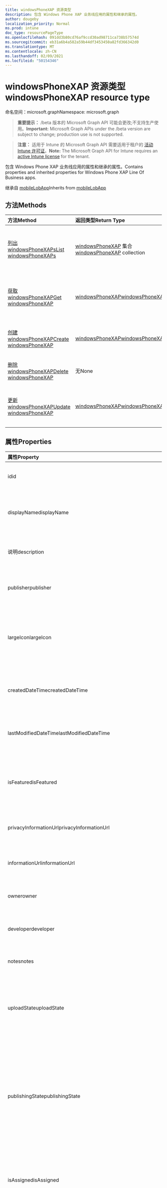 ```yaml
---
title: windowsPhoneXAP 资源类型
description: 包含 Windows Phone XAP 业务线应用的属性和继承的属性。
author: dougeby
localization_priority: Normal
ms.prod: intune
doc_type: resourcePageType
ms.openlocfilehash: 091dd3b80cd76af9ccd30ad98711ca738b57574d
ms.sourcegitcommit: eb31a6b4a582a59b44df3453450a82fd366342d0
ms.translationtype: MT
ms.contentlocale: zh-CN
ms.lasthandoff: 02/09/2021
ms.locfileid: "50154346"
---
```

# <a name="windowsphonexap-resource-type"></a><span data-ttu-id="46e95-103">windowsPhoneXAP 资源类型</span><span class="sxs-lookup"><span data-stu-id="46e95-103">windowsPhoneXAP resource type</span></span>

<span data-ttu-id="46e95-104">命名空间：microsoft.graph</span><span class="sxs-lookup"><span data-stu-id="46e95-104">Namespace: microsoft.graph</span></span>

> <span data-ttu-id="46e95-105">**重要提示：** /beta 版本的 Microsoft Graph API 可能会更改;不支持生产使用。</span><span class="sxs-lookup"><span data-stu-id="46e95-105">**Important:** Microsoft Graph APIs under the /beta version are subject to change; production use is not supported.</span></span>

> <span data-ttu-id="46e95-106">**注意：** 适用于 Intune 的 Microsoft Graph API 需要适用于租户的 [活动 Intune 许可证](https://go.microsoft.com/fwlink/?linkid=839381)。</span><span class="sxs-lookup"><span data-stu-id="46e95-106">**Note:** The Microsoft Graph API for Intune requires an [active Intune license](https://go.microsoft.com/fwlink/?linkid=839381) for the tenant.</span></span>

<span data-ttu-id="46e95-107">包含 Windows Phone XAP 业务线应用的属性和继承的属性。</span><span class="sxs-lookup"><span data-stu-id="46e95-107">Contains properties and inherited properties for Windows Phone XAP Line Of Business apps.</span></span>


<span data-ttu-id="46e95-108">继承自 [mobileLobApp](../resources/intune-apps-mobilelobapp.md)</span><span class="sxs-lookup"><span data-stu-id="46e95-108">Inherits from [mobileLobApp](../resources/intune-apps-mobilelobapp.md)</span></span>

## <a name="methods"></a><span data-ttu-id="46e95-109">方法</span><span class="sxs-lookup"><span data-stu-id="46e95-109">Methods</span></span>
|<span data-ttu-id="46e95-110">方法</span><span class="sxs-lookup"><span data-stu-id="46e95-110">Method</span></span>|<span data-ttu-id="46e95-111">返回类型</span><span class="sxs-lookup"><span data-stu-id="46e95-111">Return Type</span></span>|<span data-ttu-id="46e95-112">说明</span><span class="sxs-lookup"><span data-stu-id="46e95-112">Description</span></span>|
|:---|:---|:---|
|[<span data-ttu-id="46e95-113">列出 windowsPhoneXAPs</span><span class="sxs-lookup"><span data-stu-id="46e95-113">List windowsPhoneXAPs</span></span>](../api/intune-apps-windowsphonexap-list.md)|<span data-ttu-id="46e95-114">[windowsPhoneXAP](../resources/intune-apps-windowsphonexap.md) 集合</span><span class="sxs-lookup"><span data-stu-id="46e95-114">[windowsPhoneXAP](../resources/intune-apps-windowsphonexap.md) collection</span></span>|<span data-ttu-id="46e95-115">列出 [windowsPhoneXAP](../resources/intune-apps-windowsphonexap.md) 对象的属性和关系。</span><span class="sxs-lookup"><span data-stu-id="46e95-115">List properties and relationships of the [windowsPhoneXAP](../resources/intune-apps-windowsphonexap.md) objects.</span></span>|
|[<span data-ttu-id="46e95-116">获取 windowsPhoneXAP</span><span class="sxs-lookup"><span data-stu-id="46e95-116">Get windowsPhoneXAP</span></span>](../api/intune-apps-windowsphonexap-get.md)|[<span data-ttu-id="46e95-117">windowsPhoneXAP</span><span class="sxs-lookup"><span data-stu-id="46e95-117">windowsPhoneXAP</span></span>](../resources/intune-apps-windowsphonexap.md)|<span data-ttu-id="46e95-118">读取 [windowsPhoneXAP 对象的属性和](../resources/intune-apps-windowsphonexap.md) 关系。</span><span class="sxs-lookup"><span data-stu-id="46e95-118">Read properties and relationships of the [windowsPhoneXAP](../resources/intune-apps-windowsphonexap.md) object.</span></span>|
|[<span data-ttu-id="46e95-119">创建 windowsPhoneXAP</span><span class="sxs-lookup"><span data-stu-id="46e95-119">Create windowsPhoneXAP</span></span>](../api/intune-apps-windowsphonexap-create.md)|[<span data-ttu-id="46e95-120">windowsPhoneXAP</span><span class="sxs-lookup"><span data-stu-id="46e95-120">windowsPhoneXAP</span></span>](../resources/intune-apps-windowsphonexap.md)|<span data-ttu-id="46e95-121">创建新的 [windowsPhoneXAP](../resources/intune-apps-windowsphonexap.md) 对象。</span><span class="sxs-lookup"><span data-stu-id="46e95-121">Create a new [windowsPhoneXAP](../resources/intune-apps-windowsphonexap.md) object.</span></span>|
|[<span data-ttu-id="46e95-122">删除 windowsPhoneXAP</span><span class="sxs-lookup"><span data-stu-id="46e95-122">Delete windowsPhoneXAP</span></span>](../api/intune-apps-windowsphonexap-delete.md)|<span data-ttu-id="46e95-123">无</span><span class="sxs-lookup"><span data-stu-id="46e95-123">None</span></span>|<span data-ttu-id="46e95-124">删除 [windowsPhoneXAP](../resources/intune-apps-windowsphonexap.md)。</span><span class="sxs-lookup"><span data-stu-id="46e95-124">Deletes a [windowsPhoneXAP](../resources/intune-apps-windowsphonexap.md).</span></span>|
|[<span data-ttu-id="46e95-125">更新 windowsPhoneXAP</span><span class="sxs-lookup"><span data-stu-id="46e95-125">Update windowsPhoneXAP</span></span>](../api/intune-apps-windowsphonexap-update.md)|[<span data-ttu-id="46e95-126">windowsPhoneXAP</span><span class="sxs-lookup"><span data-stu-id="46e95-126">windowsPhoneXAP</span></span>](../resources/intune-apps-windowsphonexap.md)|<span data-ttu-id="46e95-127">更新 [windowsPhoneXAP 对象](../resources/intune-apps-windowsphonexap.md) 的属性。</span><span class="sxs-lookup"><span data-stu-id="46e95-127">Update the properties of a [windowsPhoneXAP](../resources/intune-apps-windowsphonexap.md) object.</span></span>|

## <a name="properties"></a><span data-ttu-id="46e95-128">属性</span><span class="sxs-lookup"><span data-stu-id="46e95-128">Properties</span></span>
|<span data-ttu-id="46e95-129">属性</span><span class="sxs-lookup"><span data-stu-id="46e95-129">Property</span></span>|<span data-ttu-id="46e95-130">类型</span><span class="sxs-lookup"><span data-stu-id="46e95-130">Type</span></span>|<span data-ttu-id="46e95-131">说明</span><span class="sxs-lookup"><span data-stu-id="46e95-131">Description</span></span>|
|:---|:---|:---|
|<span data-ttu-id="46e95-132">id</span><span class="sxs-lookup"><span data-stu-id="46e95-132">id</span></span>|<span data-ttu-id="46e95-133">String</span><span class="sxs-lookup"><span data-stu-id="46e95-133">String</span></span>|<span data-ttu-id="46e95-134">实体的键。</span><span class="sxs-lookup"><span data-stu-id="46e95-134">Key of the entity.</span></span> <span data-ttu-id="46e95-135">继承自 [mobileApp](../resources/intune-shared-mobileapp.md)</span><span class="sxs-lookup"><span data-stu-id="46e95-135">Inherited from [mobileApp](../resources/intune-shared-mobileapp.md)</span></span>|
|<span data-ttu-id="46e95-136">displayName</span><span class="sxs-lookup"><span data-stu-id="46e95-136">displayName</span></span>|<span data-ttu-id="46e95-137">String</span><span class="sxs-lookup"><span data-stu-id="46e95-137">String</span></span>|<span data-ttu-id="46e95-138">管理员提供或导入的应用标题。</span><span class="sxs-lookup"><span data-stu-id="46e95-138">The admin provided or imported title of the app.</span></span> <span data-ttu-id="46e95-139">继承自 [mobileApp](../resources/intune-shared-mobileapp.md)</span><span class="sxs-lookup"><span data-stu-id="46e95-139">Inherited from [mobileApp](../resources/intune-shared-mobileapp.md)</span></span>|
|<span data-ttu-id="46e95-140">说明</span><span class="sxs-lookup"><span data-stu-id="46e95-140">description</span></span>|<span data-ttu-id="46e95-141">String</span><span class="sxs-lookup"><span data-stu-id="46e95-141">String</span></span>|<span data-ttu-id="46e95-142">应用的说明。</span><span class="sxs-lookup"><span data-stu-id="46e95-142">The description of the app.</span></span> <span data-ttu-id="46e95-143">继承自 [mobileApp](../resources/intune-shared-mobileapp.md)</span><span class="sxs-lookup"><span data-stu-id="46e95-143">Inherited from [mobileApp](../resources/intune-shared-mobileapp.md)</span></span>|
|<span data-ttu-id="46e95-144">publisher</span><span class="sxs-lookup"><span data-stu-id="46e95-144">publisher</span></span>|<span data-ttu-id="46e95-145">String</span><span class="sxs-lookup"><span data-stu-id="46e95-145">String</span></span>|<span data-ttu-id="46e95-146">应用的发布者。</span><span class="sxs-lookup"><span data-stu-id="46e95-146">The publisher of the app.</span></span> <span data-ttu-id="46e95-147">继承自 [mobileApp](../resources/intune-shared-mobileapp.md)</span><span class="sxs-lookup"><span data-stu-id="46e95-147">Inherited from [mobileApp](../resources/intune-shared-mobileapp.md)</span></span>|
|<span data-ttu-id="46e95-148">largeIcon</span><span class="sxs-lookup"><span data-stu-id="46e95-148">largeIcon</span></span>|[<span data-ttu-id="46e95-149">mimeContent</span><span class="sxs-lookup"><span data-stu-id="46e95-149">mimeContent</span></span>](../resources/intune-shared-mimecontent.md)|<span data-ttu-id="46e95-150">要显示在应用详细信息中并用于图标上传的大图标。</span><span class="sxs-lookup"><span data-stu-id="46e95-150">The large icon, to be displayed in the app details and used for upload of the icon.</span></span> <span data-ttu-id="46e95-151">继承自 [mobileApp](../resources/intune-shared-mobileapp.md)</span><span class="sxs-lookup"><span data-stu-id="46e95-151">Inherited from [mobileApp](../resources/intune-shared-mobileapp.md)</span></span>|
|<span data-ttu-id="46e95-152">createdDateTime</span><span class="sxs-lookup"><span data-stu-id="46e95-152">createdDateTime</span></span>|<span data-ttu-id="46e95-153">DateTimeOffset</span><span class="sxs-lookup"><span data-stu-id="46e95-153">DateTimeOffset</span></span>|<span data-ttu-id="46e95-154">创建应用的日期和时间。</span><span class="sxs-lookup"><span data-stu-id="46e95-154">The date and time the app was created.</span></span> <span data-ttu-id="46e95-155">继承自 [mobileApp](../resources/intune-shared-mobileapp.md)</span><span class="sxs-lookup"><span data-stu-id="46e95-155">Inherited from [mobileApp](../resources/intune-shared-mobileapp.md)</span></span>|
|<span data-ttu-id="46e95-156">lastModifiedDateTime</span><span class="sxs-lookup"><span data-stu-id="46e95-156">lastModifiedDateTime</span></span>|<span data-ttu-id="46e95-157">DateTimeOffset</span><span class="sxs-lookup"><span data-stu-id="46e95-157">DateTimeOffset</span></span>|<span data-ttu-id="46e95-158">上次修改应用的日期和时间。</span><span class="sxs-lookup"><span data-stu-id="46e95-158">The date and time the app was last modified.</span></span> <span data-ttu-id="46e95-159">继承自 [mobileApp](../resources/intune-shared-mobileapp.md)</span><span class="sxs-lookup"><span data-stu-id="46e95-159">Inherited from [mobileApp](../resources/intune-shared-mobileapp.md)</span></span>|
|<span data-ttu-id="46e95-160">isFeatured</span><span class="sxs-lookup"><span data-stu-id="46e95-160">isFeatured</span></span>|<span data-ttu-id="46e95-161">Boolean</span><span class="sxs-lookup"><span data-stu-id="46e95-161">Boolean</span></span>|<span data-ttu-id="46e95-162">指示应用是否被管理员标记为特色的值。继承自 [mobileApp](../resources/intune-shared-mobileapp.md)</span><span class="sxs-lookup"><span data-stu-id="46e95-162">The value indicating whether the app is marked as featured by the admin. Inherited from [mobileApp](../resources/intune-shared-mobileapp.md)</span></span>|
|<span data-ttu-id="46e95-163">privacyInformationUrl</span><span class="sxs-lookup"><span data-stu-id="46e95-163">privacyInformationUrl</span></span>|<span data-ttu-id="46e95-164">String</span><span class="sxs-lookup"><span data-stu-id="46e95-164">String</span></span>|<span data-ttu-id="46e95-165">隐私声明 URL。</span><span class="sxs-lookup"><span data-stu-id="46e95-165">The privacy statement Url.</span></span> <span data-ttu-id="46e95-166">继承自 [mobileApp](../resources/intune-shared-mobileapp.md)</span><span class="sxs-lookup"><span data-stu-id="46e95-166">Inherited from [mobileApp](../resources/intune-shared-mobileapp.md)</span></span>|
|<span data-ttu-id="46e95-167">informationUrl</span><span class="sxs-lookup"><span data-stu-id="46e95-167">informationUrl</span></span>|<span data-ttu-id="46e95-168">String</span><span class="sxs-lookup"><span data-stu-id="46e95-168">String</span></span>|<span data-ttu-id="46e95-169">详细信息 URL。</span><span class="sxs-lookup"><span data-stu-id="46e95-169">The more information Url.</span></span> <span data-ttu-id="46e95-170">继承自 [mobileApp](../resources/intune-shared-mobileapp.md)</span><span class="sxs-lookup"><span data-stu-id="46e95-170">Inherited from [mobileApp](../resources/intune-shared-mobileapp.md)</span></span>|
|<span data-ttu-id="46e95-171">owner</span><span class="sxs-lookup"><span data-stu-id="46e95-171">owner</span></span>|<span data-ttu-id="46e95-172">String</span><span class="sxs-lookup"><span data-stu-id="46e95-172">String</span></span>|<span data-ttu-id="46e95-173">应用的所有者。</span><span class="sxs-lookup"><span data-stu-id="46e95-173">The owner of the app.</span></span> <span data-ttu-id="46e95-174">继承自 [mobileApp](../resources/intune-shared-mobileapp.md)</span><span class="sxs-lookup"><span data-stu-id="46e95-174">Inherited from [mobileApp](../resources/intune-shared-mobileapp.md)</span></span>|
|<span data-ttu-id="46e95-175">developer</span><span class="sxs-lookup"><span data-stu-id="46e95-175">developer</span></span>|<span data-ttu-id="46e95-176">String</span><span class="sxs-lookup"><span data-stu-id="46e95-176">String</span></span>|<span data-ttu-id="46e95-177">应用的开发者。</span><span class="sxs-lookup"><span data-stu-id="46e95-177">The developer of the app.</span></span> <span data-ttu-id="46e95-178">继承自 [mobileApp](../resources/intune-shared-mobileapp.md)</span><span class="sxs-lookup"><span data-stu-id="46e95-178">Inherited from [mobileApp](../resources/intune-shared-mobileapp.md)</span></span>|
|<span data-ttu-id="46e95-179">notes</span><span class="sxs-lookup"><span data-stu-id="46e95-179">notes</span></span>|<span data-ttu-id="46e95-180">String</span><span class="sxs-lookup"><span data-stu-id="46e95-180">String</span></span>|<span data-ttu-id="46e95-181">应用的备注。</span><span class="sxs-lookup"><span data-stu-id="46e95-181">Notes for the app.</span></span> <span data-ttu-id="46e95-182">继承自 [mobileApp](../resources/intune-shared-mobileapp.md)</span><span class="sxs-lookup"><span data-stu-id="46e95-182">Inherited from [mobileApp](../resources/intune-shared-mobileapp.md)</span></span>|
|<span data-ttu-id="46e95-183">uploadState</span><span class="sxs-lookup"><span data-stu-id="46e95-183">uploadState</span></span>|<span data-ttu-id="46e95-184">Int32</span><span class="sxs-lookup"><span data-stu-id="46e95-184">Int32</span></span>|<span data-ttu-id="46e95-185">上载状态。</span><span class="sxs-lookup"><span data-stu-id="46e95-185">The upload state.</span></span> <span data-ttu-id="46e95-186">可能的值是：0 - `Not Ready` 、 1 - `Ready` 、 2 - `Processing` 。</span><span class="sxs-lookup"><span data-stu-id="46e95-186">Possible values are: 0 - `Not Ready`, 1 - `Ready`, 2 - `Processing`.</span></span> <span data-ttu-id="46e95-187">继承自 [mobileApp](../resources/intune-shared-mobileapp.md)</span><span class="sxs-lookup"><span data-stu-id="46e95-187">Inherited from [mobileApp](../resources/intune-shared-mobileapp.md)</span></span>|
|<span data-ttu-id="46e95-188">publishingState</span><span class="sxs-lookup"><span data-stu-id="46e95-188">publishingState</span></span>|[<span data-ttu-id="46e95-189">mobileAppPublishingState</span><span class="sxs-lookup"><span data-stu-id="46e95-189">mobileAppPublishingState</span></span>](../resources/intune-apps-mobileapppublishingstate.md)|<span data-ttu-id="46e95-190">应用的发布状态。</span><span class="sxs-lookup"><span data-stu-id="46e95-190">The publishing state for the app.</span></span> <span data-ttu-id="46e95-191">除非应用已发布，否则无法分配应用。</span><span class="sxs-lookup"><span data-stu-id="46e95-191">The app cannot be assigned unless the app is published.</span></span> <span data-ttu-id="46e95-192">继承自 [mobileApp](../resources/intune-shared-mobileapp.md)。</span><span class="sxs-lookup"><span data-stu-id="46e95-192">Inherited from [mobileApp](../resources/intune-shared-mobileapp.md).</span></span> <span data-ttu-id="46e95-193">可取值为：`notPublished`、`processing`、`published`。</span><span class="sxs-lookup"><span data-stu-id="46e95-193">Possible values are: `notPublished`, `processing`, `published`.</span></span>|
|<span data-ttu-id="46e95-194">isAssigned</span><span class="sxs-lookup"><span data-stu-id="46e95-194">isAssigned</span></span>|<span data-ttu-id="46e95-195">Boolean</span><span class="sxs-lookup"><span data-stu-id="46e95-195">Boolean</span></span>|<span data-ttu-id="46e95-196">指示是否将应用分配给至少一个组的值。</span><span class="sxs-lookup"><span data-stu-id="46e95-196">The value indicating whether the app is assigned to at least one group.</span></span> <span data-ttu-id="46e95-197">继承自 [mobileApp](../resources/intune-shared-mobileapp.md)</span><span class="sxs-lookup"><span data-stu-id="46e95-197">Inherited from [mobileApp](../resources/intune-shared-mobileapp.md)</span></span>|
|<span data-ttu-id="46e95-198">roleScopeTagIds</span><span class="sxs-lookup"><span data-stu-id="46e95-198">roleScopeTagIds</span></span>|<span data-ttu-id="46e95-199">字符串集合</span><span class="sxs-lookup"><span data-stu-id="46e95-199">String collection</span></span>|<span data-ttu-id="46e95-200">此移动应用的范围标记 ID 列表。</span><span class="sxs-lookup"><span data-stu-id="46e95-200">List of scope tag ids for this mobile app.</span></span> <span data-ttu-id="46e95-201">继承自 [mobileApp](../resources/intune-shared-mobileapp.md)</span><span class="sxs-lookup"><span data-stu-id="46e95-201">Inherited from [mobileApp](../resources/intune-shared-mobileapp.md)</span></span>|
|<span data-ttu-id="46e95-202">dependentAppCount</span><span class="sxs-lookup"><span data-stu-id="46e95-202">dependentAppCount</span></span>|<span data-ttu-id="46e95-203">Int32</span><span class="sxs-lookup"><span data-stu-id="46e95-203">Int32</span></span>|<span data-ttu-id="46e95-204">子应用具有的依赖关系总数。</span><span class="sxs-lookup"><span data-stu-id="46e95-204">The total number of dependencies the child app has.</span></span> <span data-ttu-id="46e95-205">继承自 [mobileApp](../resources/intune-shared-mobileapp.md)</span><span class="sxs-lookup"><span data-stu-id="46e95-205">Inherited from [mobileApp](../resources/intune-shared-mobileapp.md)</span></span>|
|<span data-ttu-id="46e95-206">supersedingAppCount</span><span class="sxs-lookup"><span data-stu-id="46e95-206">supersedingAppCount</span></span>|<span data-ttu-id="46e95-207">Int32</span><span class="sxs-lookup"><span data-stu-id="46e95-207">Int32</span></span>|<span data-ttu-id="46e95-208">此应用直接或间接取代的应用总数。</span><span class="sxs-lookup"><span data-stu-id="46e95-208">The total number of apps this app directly or indirectly supersedes.</span></span> <span data-ttu-id="46e95-209">继承自 [mobileApp](../resources/intune-shared-mobileapp.md)</span><span class="sxs-lookup"><span data-stu-id="46e95-209">Inherited from [mobileApp](../resources/intune-shared-mobileapp.md)</span></span>|
|<span data-ttu-id="46e95-210">supersededAppCount</span><span class="sxs-lookup"><span data-stu-id="46e95-210">supersededAppCount</span></span>|<span data-ttu-id="46e95-211">Int32</span><span class="sxs-lookup"><span data-stu-id="46e95-211">Int32</span></span>|<span data-ttu-id="46e95-212">此应用直接或间接被取代的应用总数。</span><span class="sxs-lookup"><span data-stu-id="46e95-212">The total number of apps this app is directly or indirectly superseded by.</span></span> <span data-ttu-id="46e95-213">继承自 [mobileApp](../resources/intune-shared-mobileapp.md)</span><span class="sxs-lookup"><span data-stu-id="46e95-213">Inherited from [mobileApp](../resources/intune-shared-mobileapp.md)</span></span>|
|<span data-ttu-id="46e95-214">committedContentVersion</span><span class="sxs-lookup"><span data-stu-id="46e95-214">committedContentVersion</span></span>|<span data-ttu-id="46e95-215">String</span><span class="sxs-lookup"><span data-stu-id="46e95-215">String</span></span>|<span data-ttu-id="46e95-216">内部提交的内容版本。</span><span class="sxs-lookup"><span data-stu-id="46e95-216">The internal committed content version.</span></span> <span data-ttu-id="46e95-217">继承自 [mobileLobApp](../resources/intune-apps-mobilelobapp.md)</span><span class="sxs-lookup"><span data-stu-id="46e95-217">Inherited from [mobileLobApp](../resources/intune-apps-mobilelobapp.md)</span></span>|
|<span data-ttu-id="46e95-218">fileName</span><span class="sxs-lookup"><span data-stu-id="46e95-218">fileName</span></span>|<span data-ttu-id="46e95-219">String</span><span class="sxs-lookup"><span data-stu-id="46e95-219">String</span></span>|<span data-ttu-id="46e95-220">主 Lob 应用程序文件的名称。</span><span class="sxs-lookup"><span data-stu-id="46e95-220">The name of the main Lob application file.</span></span> <span data-ttu-id="46e95-221">继承自 [mobileLobApp](../resources/intune-apps-mobilelobapp.md)</span><span class="sxs-lookup"><span data-stu-id="46e95-221">Inherited from [mobileLobApp](../resources/intune-apps-mobilelobapp.md)</span></span>|
|<span data-ttu-id="46e95-222">size</span><span class="sxs-lookup"><span data-stu-id="46e95-222">size</span></span>|<span data-ttu-id="46e95-223">Int64</span><span class="sxs-lookup"><span data-stu-id="46e95-223">Int64</span></span>|<span data-ttu-id="46e95-224">总大小，包括所有已上传文件。</span><span class="sxs-lookup"><span data-stu-id="46e95-224">The total size, including all uploaded files.</span></span> <span data-ttu-id="46e95-225">继承自 [mobileLobApp](../resources/intune-apps-mobilelobapp.md)</span><span class="sxs-lookup"><span data-stu-id="46e95-225">Inherited from [mobileLobApp](../resources/intune-apps-mobilelobapp.md)</span></span>|
|<span data-ttu-id="46e95-226">minimumSupportedOperatingSystem</span><span class="sxs-lookup"><span data-stu-id="46e95-226">minimumSupportedOperatingSystem</span></span>|[<span data-ttu-id="46e95-227">windowsMinimumOperatingSystem</span><span class="sxs-lookup"><span data-stu-id="46e95-227">windowsMinimumOperatingSystem</span></span>](../resources/intune-apps-windowsminimumoperatingsystem.md)|<span data-ttu-id="46e95-228">最低适用操作系统的值。</span><span class="sxs-lookup"><span data-stu-id="46e95-228">The value for the minimum applicable operating system.</span></span>|
|<span data-ttu-id="46e95-229">productIdentifier</span><span class="sxs-lookup"><span data-stu-id="46e95-229">productIdentifier</span></span>|<span data-ttu-id="46e95-230">String</span><span class="sxs-lookup"><span data-stu-id="46e95-230">String</span></span>|<span data-ttu-id="46e95-231">产品标识符。</span><span class="sxs-lookup"><span data-stu-id="46e95-231">The Product Identifier.</span></span>|
|<span data-ttu-id="46e95-232">identityVersion</span><span class="sxs-lookup"><span data-stu-id="46e95-232">identityVersion</span></span>|<span data-ttu-id="46e95-233">String</span><span class="sxs-lookup"><span data-stu-id="46e95-233">String</span></span>|<span data-ttu-id="46e95-234">标识版本。</span><span class="sxs-lookup"><span data-stu-id="46e95-234">The identity version.</span></span>|

## <a name="relationships"></a><span data-ttu-id="46e95-235">关系</span><span class="sxs-lookup"><span data-stu-id="46e95-235">Relationships</span></span>
|<span data-ttu-id="46e95-236">关系</span><span class="sxs-lookup"><span data-stu-id="46e95-236">Relationship</span></span>|<span data-ttu-id="46e95-237">类型</span><span class="sxs-lookup"><span data-stu-id="46e95-237">Type</span></span>|<span data-ttu-id="46e95-238">说明</span><span class="sxs-lookup"><span data-stu-id="46e95-238">Description</span></span>|
|:---|:---|:---|
|<span data-ttu-id="46e95-239">categories</span><span class="sxs-lookup"><span data-stu-id="46e95-239">categories</span></span>|<span data-ttu-id="46e95-240">[mobileAppCategory](../resources/intune-apps-mobileappcategory.md) 集合</span><span class="sxs-lookup"><span data-stu-id="46e95-240">[mobileAppCategory](../resources/intune-apps-mobileappcategory.md) collection</span></span>|<span data-ttu-id="46e95-241">此应用的类别列表。</span><span class="sxs-lookup"><span data-stu-id="46e95-241">The list of categories for this app.</span></span> <span data-ttu-id="46e95-242">继承自 [mobileApp](../resources/intune-shared-mobileapp.md)</span><span class="sxs-lookup"><span data-stu-id="46e95-242">Inherited from [mobileApp](../resources/intune-shared-mobileapp.md)</span></span>|
|<span data-ttu-id="46e95-243">assignments</span><span class="sxs-lookup"><span data-stu-id="46e95-243">assignments</span></span>|<span data-ttu-id="46e95-244">[mobileAppAssignment](../resources/intune-apps-mobileappassignment.md) 集合</span><span class="sxs-lookup"><span data-stu-id="46e95-244">[mobileAppAssignment](../resources/intune-apps-mobileappassignment.md) collection</span></span>|<span data-ttu-id="46e95-245">此移动应用的组分配的列表。</span><span class="sxs-lookup"><span data-stu-id="46e95-245">The list of group assignments for this mobile app.</span></span> <span data-ttu-id="46e95-246">继承自 [mobileApp](../resources/intune-shared-mobileapp.md)</span><span class="sxs-lookup"><span data-stu-id="46e95-246">Inherited from [mobileApp](../resources/intune-shared-mobileapp.md)</span></span>|
|<span data-ttu-id="46e95-247">installSummary</span><span class="sxs-lookup"><span data-stu-id="46e95-247">installSummary</span></span>|[<span data-ttu-id="46e95-248">mobileAppInstallSummary</span><span class="sxs-lookup"><span data-stu-id="46e95-248">mobileAppInstallSummary</span></span>](../resources/intune-apps-mobileappinstallsummary.md)|<span data-ttu-id="46e95-249">移动应用安装摘要。</span><span class="sxs-lookup"><span data-stu-id="46e95-249">Mobile App Install Summary.</span></span> <span data-ttu-id="46e95-250">继承自 [mobileApp](../resources/intune-shared-mobileapp.md)</span><span class="sxs-lookup"><span data-stu-id="46e95-250">Inherited from [mobileApp](../resources/intune-shared-mobileapp.md)</span></span>|
|<span data-ttu-id="46e95-251">deviceStatuses</span><span class="sxs-lookup"><span data-stu-id="46e95-251">deviceStatuses</span></span>|<span data-ttu-id="46e95-252">[mobileAppInstallStatus](../resources/intune-apps-mobileappinstallstatus.md) 集合</span><span class="sxs-lookup"><span data-stu-id="46e95-252">[mobileAppInstallStatus](../resources/intune-apps-mobileappinstallstatus.md) collection</span></span>|<span data-ttu-id="46e95-253">此移动应用的安装状态列表。</span><span class="sxs-lookup"><span data-stu-id="46e95-253">The list of installation states for this mobile app.</span></span> <span data-ttu-id="46e95-254">继承自 [mobileApp](../resources/intune-shared-mobileapp.md)</span><span class="sxs-lookup"><span data-stu-id="46e95-254">Inherited from [mobileApp](../resources/intune-shared-mobileapp.md)</span></span>|
|<span data-ttu-id="46e95-255">userStatuses</span><span class="sxs-lookup"><span data-stu-id="46e95-255">userStatuses</span></span>|<span data-ttu-id="46e95-256">[userAppInstallStatus](../resources/intune-apps-userappinstallstatus.md) 集合</span><span class="sxs-lookup"><span data-stu-id="46e95-256">[userAppInstallStatus](../resources/intune-apps-userappinstallstatus.md) collection</span></span>|<span data-ttu-id="46e95-257">此移动应用的安装状态列表。</span><span class="sxs-lookup"><span data-stu-id="46e95-257">The list of installation states for this mobile app.</span></span> <span data-ttu-id="46e95-258">继承自 [mobileApp](../resources/intune-shared-mobileapp.md)</span><span class="sxs-lookup"><span data-stu-id="46e95-258">Inherited from [mobileApp](../resources/intune-shared-mobileapp.md)</span></span>|
|<span data-ttu-id="46e95-259">relationships</span><span class="sxs-lookup"><span data-stu-id="46e95-259">relationships</span></span>|<span data-ttu-id="46e95-260">[mobileAppRelationship](../resources/intune-apps-mobileapprelationship.md) 集合</span><span class="sxs-lookup"><span data-stu-id="46e95-260">[mobileAppRelationship](../resources/intune-apps-mobileapprelationship.md) collection</span></span>|<span data-ttu-id="46e95-261">此应用的一组直接关系。</span><span class="sxs-lookup"><span data-stu-id="46e95-261">The set of direct relationships for this app.</span></span> <span data-ttu-id="46e95-262">继承自 [mobileApp](../resources/intune-shared-mobileapp.md)</span><span class="sxs-lookup"><span data-stu-id="46e95-262">Inherited from [mobileApp](../resources/intune-shared-mobileapp.md)</span></span>|
|<span data-ttu-id="46e95-263">contentVersions</span><span class="sxs-lookup"><span data-stu-id="46e95-263">contentVersions</span></span>|<span data-ttu-id="46e95-264">[mobileAppContent](../resources/intune-apps-mobileappcontent.md) 集合</span><span class="sxs-lookup"><span data-stu-id="46e95-264">[mobileAppContent](../resources/intune-apps-mobileappcontent.md) collection</span></span>|<span data-ttu-id="46e95-265">此应用的内容版本列表。</span><span class="sxs-lookup"><span data-stu-id="46e95-265">The list of content versions for this app.</span></span> <span data-ttu-id="46e95-266">继承自 [mobileLobApp](../resources/intune-apps-mobilelobapp.md)</span><span class="sxs-lookup"><span data-stu-id="46e95-266">Inherited from [mobileLobApp](../resources/intune-apps-mobilelobapp.md)</span></span>|

## <a name="json-representation"></a><span data-ttu-id="46e95-267">JSON 表示形式</span><span class="sxs-lookup"><span data-stu-id="46e95-267">JSON Representation</span></span>
<span data-ttu-id="46e95-268">下面是资源的 JSON 表示形式。</span><span class="sxs-lookup"><span data-stu-id="46e95-268">Here is a JSON representation of the resource.</span></span>
<!-- {
  "blockType": "resource",
  "keyProperty": "id",
  "@odata.type": "microsoft.graph.windowsPhoneXAP"
}
-->
``` json
{
  "@odata.type": "#microsoft.graph.windowsPhoneXAP",
  "id": "String (identifier)",
  "displayName": "String",
  "description": "String",
  "publisher": "String",
  "largeIcon": {
    "@odata.type": "microsoft.graph.mimeContent",
    "type": "String",
    "value": "binary"
  },
  "createdDateTime": "String (timestamp)",
  "lastModifiedDateTime": "String (timestamp)",
  "isFeatured": true,
  "privacyInformationUrl": "String",
  "informationUrl": "String",
  "owner": "String",
  "developer": "String",
  "notes": "String",
  "uploadState": 1024,
  "publishingState": "String",
  "isAssigned": true,
  "roleScopeTagIds": [
    "String"
  ],
  "dependentAppCount": 1024,
  "supersedingAppCount": 1024,
  "supersededAppCount": 1024,
  "committedContentVersion": "String",
  "fileName": "String",
  "size": 1024,
  "minimumSupportedOperatingSystem": {
    "@odata.type": "microsoft.graph.windowsMinimumOperatingSystem",
    "v8_0": true,
    "v8_1": true,
    "v10_0": true,
    "v10_1607": true,
    "v10_1703": true,
    "v10_1709": true,
    "v10_1803": true,
    "v10_1809": true,
    "v10_1903": true,
    "v10_1909": true,
    "v10_2004": true
  },
  "productIdentifier": "String",
  "identityVersion": "String"
}
```




